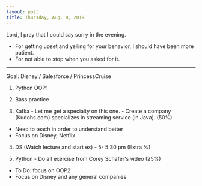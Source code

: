 ```yaml
---
layout: post
title: Thursday, Aug. 8, 2019
---
```


Lord, I pray that I could say sorry in the evening.
  - For getting upset and yelling for your behavior, I should have been more patient.
  - For not able to stop when you asked for it.
  
-------------------

Goal: Disney / Salesforce / PrincessCruise

1. Python OOP1  


2. Bass practice 


3. Kafka - Let me get a specialty on this one. - Create a company (Kudohs.com) specializes in streaming service (in Java). (50%)
- Need to teach in order to understand better
- Focus on Disney, Netflix


4. DS (Watch lecture and start ex) - 5- 5:30 pm (Extra %)


5. Python - Do all exercise from Corey Schafer's video (25%)
  - To Do: focus on OOP2
  - Focus on Disney and any general companies


